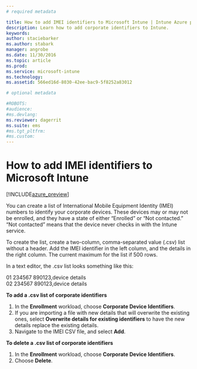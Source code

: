 ```yaml
---
# required metadata

title: How to add IMEI identifiers to Microsoft Intune | Intune Azure preview | Microsoft Docs
description: Learn how to add corporate identifiers to Intune. 
keywords:
author: staciebarker
ms.author: stabark
manager: angrobe
ms.date: 11/30/2016
ms.topic: article
ms.prod:
ms.service: microsoft-intune
ms.technology:
ms.assetid: 566ed16d-8030-42ee-bac9-5f8252a83012

# optional metadata

#ROBOTS:
#audience:
#ms.devlang:
ms.reviewer: dagerrit
ms.suite: ems
#ms.tgt_pltfrm:
#ms.custom:
---
```


# How to add IMEI identifiers to Microsoft Intune

[!INCLUDE[azure_preview](../includes/azure_preview.md)]

You can create a list of International Mobile Equipment Identity (IMEI) numbers to identify your corporate devices. These devices may or may not be enrolled, and they have a state of either “Enrolled” or “Not contacted.” “Not contacted” means that the device never checks in with the Intune service. 

To create the list, create a two-column, comma-separated value (.csv) list without a header. Add the IMEI identifier in the left column, and the details in the right column. The current maximum for the list if 500 rows.

In a text editor, the .csv list looks something like this:

01 234567 890123,device details</br>
02 234567 890123,device details

**To add a .csv list of corporate identifiers**

1. In the **Enrollment** workload, choose **Corporate Device Identifiers**.
2. If you are importing a file with new details that will overwrite the existing ones, select **Overwrite details for existing identifiers** to have the new details replace the existing details.
3. Navigate to the IMEI CSV file, and select **Add**.

**To delete a .csv list of corporate identifiers**

1. In the **Enrollment** workload, choose **Corporate Device Identifiers**.
2. Choose **Delete**.